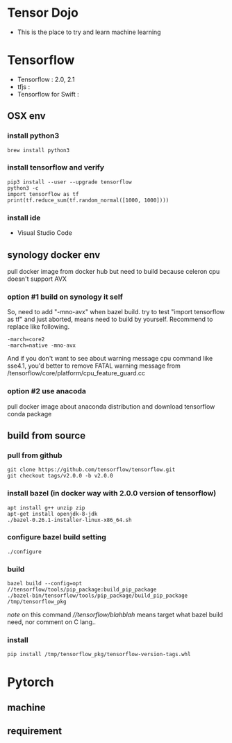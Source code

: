 # Tensor Dojo

- This is the place to try and learn machine learning

# Tensorflow

- Tensorflow : 2.0, 2.1
- tfjs :
- Tensorflow for Swift :

## OSX env

### install python3

<pre><code>brew install python3</code></pre>

### install tensorflow and verify

<pre><code>pip3 install --user --upgrade tensorflow
python3 -c
import tensorflow as tf
print(tf.reduce_sum(tf.random_normal([1000, 1000])))</code></pre>

### install ide

- Visual Studio Code

## synology docker env

pull docker image from docker hub but need to build because celeron cpu doesn't support AVX

### option #1 build on synology it self

So, need to add "-mno-avx" when bazel build. try to test "import tensorflow as tf" and just aborted, means need to build by yourself. Recommend to replace like following.
<pre><code>-march=core2
-march=native -mno-avx
</code></pre>

And if you don't want to see about warning message cpu command like sse4.1, you'd better to remove FATAL warning message from /tensorflow/core/platform/cpu_feature_guard.cc

### option #2 use anacoda

pull docker image about anaconda distribution and download tensorflow conda package

## build from source

### pull from github

<pre><code>git clone https://github.com/tensorflow/tensorflow.git
git checkout tags/v2.0.0 -b v2.0.0</code></pre>

### install bazel (in docker way with 2.0.0 version of tensorflow)

<pre><code>apt install g++ unzip zip
apt-get install openjdk-8-jdk
./bazel-0.26.1-installer-linux-x86_64.sh</code></pre>

### configure bazel build setting

<pre><code>./configure</code></pre>

### build

<pre><code>bazel build --config=opt //tensorflow/tools/pip_package:build_pip_package
./bazel-bin/tensorflow/tools/pip_package/build_pip_package /tmp/tensorflow_pkg</code></pre>

*note* on this command *//tensorflow/blahblah* means target what bazel build need, nor comment on C lang..

### install 

<pre><code>pip install /tmp/tensorflow_pkg/tensorflow-version-tags.whl</code></pre>

# Pytorch

## machine

## requirement
